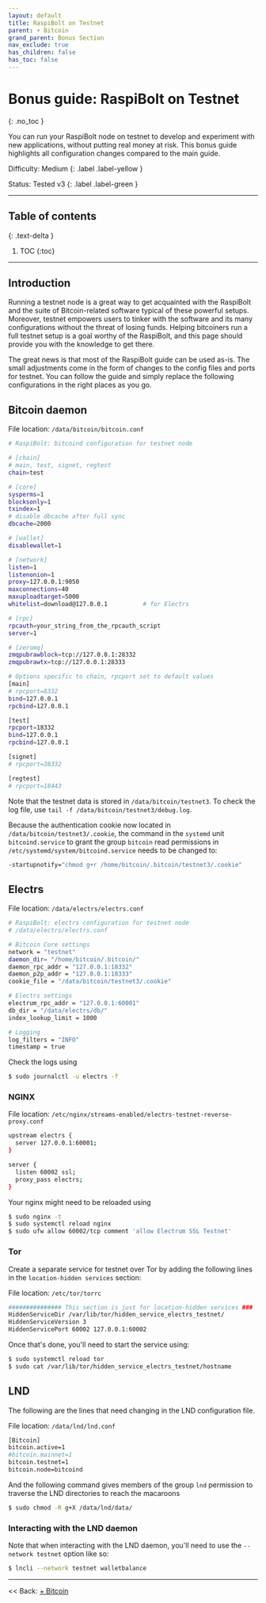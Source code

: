 ```yaml
---
layout: default
title: RaspiBolt on Testnet
parent: + Bitcoin
grand_parent: Bonus Section
nav_exclude: true
has_children: false
has_toc: false
---
```

<!-- markdownlint-disable MD014 MD022 MD025 MD033 MD040 -->

# Bonus guide: RaspiBolt on Testnet

{: .no_toc }

You can run your RaspiBolt node on testnet to develop and experiment with new applications, without putting real money at risk. This bonus guide highlights all configuration changes compared to the main guide.

Difficulty: Medium
{: .label .label-yellow }

Status: Tested v3
{: .label .label-green }

---

## Table of contents
{: .text-delta }

1. TOC
{:toc}

---

## Introduction

Running a testnet node is a great way to get acquainted with the RaspiBolt and the suite of Bitcoin-related software typical of these powerful setups. Moreover, testnet empowers users to tinker with the software and its many configurations without the threat of losing funds. Helping bitcoiners run a full testnet setup is a goal worthy of the RaspiBolt, and this page should provide you with the knowledge to get there.

The great news is that most of the RaspiBolt guide can be used as-is. The small adjustments come in the form of changes to the config files and ports for testnet. You can follow the guide and simply replace the following configurations in the right places as you go.

## Bitcoin daemon

File location: `/data/bitcoin/bitcoin.conf`

  ```sh
  # RaspiBolt: bitcoind configuration for testnet node

  # [chain]
  # main, test, signet, regtest
  chain=test

  # [core]
  sysperms=1
  blocksonly=1
  txindex=1
  # disable dbcache after full sync
  dbcache=2000

  # [wallet]
  disablewallet=1

  # [network]
  listen=1
  listenonion=1
  proxy=127.0.0.1:9050
  maxconnections=40
  maxuploadtarget=5000
  whitelist=download@127.0.0.1          # for Electrs

  # [rpc]
  rpcauth=your_string_from_the_rpcauth_script
  server=1

  # [zeromq]
  zmqpubrawblock=tcp://127.0.0.1:28332
  zmqpubrawtx=tcp://127.0.0.1:28333

  # Options specific to chain, rpcport set to default values
  [main]
  # rpcport=8332
  bind=127.0.0.1
  rpcbind=127.0.0.1

  [test]
  rpcport=18332
  bind=127.0.0.1
  rpcbind=127.0.0.1

  [signet]
  # rpcport=38332

  [regtest]
  # rpcport=18443
  ```

Note that the testnet data is stored in `/data/bitcoin/testnet3`. To check the log file, use `tail -f /data/bitcoin/testnet3/debug.log`.

Because the authentication cookie now located in `/data/bitcoin/testnet3/.cookie`, the command in the `systemd` unit `bitcoind.service` to grant the group `bitcoin` read permissions in `/etc/systemd/system/bitcoind.service` needs to be changed to:

  ```sh
  -startupnotify="chmod g+r /home/bitcoin/.bitcoin/testnet3/.cookie"
  ```

## Electrs

File location: `/data/electrs/electrs.conf`

```sh
# RaspiBolt: electrs configuration for testnet node
# /data/electrs/electrs.conf

# Bitcoin Core settings
network = "testnet"
daemon_dir= "/home/bitcoin/.bitcoin/"
daemon_rpc_addr = "127.0.0.1:18332"
daemon_p2p_addr = "127.0.0.1:18333"
cookie_file = "/data/bitcoin/testnet3/.cookie"

# Electrs settings
electrum_rpc_addr = "127.0.0.1:60001"
db_dir = "/data/electrs/db/"
index_lookup_limit = 1000

# Logging
log_filters = "INFO"
timestamp = true
```

Check the logs using

```sh
$ sudo journalctl -u electrs -f
```

### NGINX

File location: `/etc/nginx/streams-enabled/electrs-testnet-reverse-proxy.conf`

```sh
upstream electrs {
  server 127.0.0.1:60001;
}

server {
  listen 60002 ssl;
  proxy_pass electrs;
}
```

Your nginx might need to be reloaded using

  ```sh
  $ sudo nginx -t
  $ sudo systemctl reload nginx
  $ sudo ufw allow 60002/tcp comment 'allow Electrum SSL Testnet'
  ```

### Tor

Create a separate service for testnet over Tor by adding the following lines in the `location-hidden services` section:

File location: `/etc/tor/torrc`

  ```sh
  ############### This section is just for location-hidden services ###
  HiddenServiceDir /var/lib/tor/hidden_service_electrs_testnet/
  HiddenServiceVersion 3
  HiddenServicePort 60002 127.0.0.1:60002
  ```

Once that's done, you'll need to start the service using:

  ```sh
  $ sudo systemctl reload tor
  $ sudo cat /var/lib/tor/hidden_service_electrs_testnet/hostname
  ```

## LND

The following are the lines that need changing in the LND configuration file.

File location: `/data/lnd/lnd.conf`

  ```sh
  [Bitcoin]
  bitcoin.active=1
  #bitcoin.mainnet=1
  bitcoin.testnet=1
  bitcoin.node=bitcoind
  ```

And the following command gives members of the group `lnd` permission to traverse the LND directories to reach the macaroons

  ```sh
  $ sudo chmod -R g+X /data/lnd/data/
  ```

### Interacting with the LND daemon

Note that when interacting with the LND daemon, you'll need to use the `--network testnet` option like so:

  ```sh
  $ lncli --network testnet walletbalance
  ```

---

<< Back: [+ Bitcoin](index.md)
